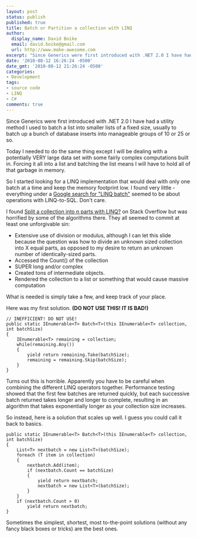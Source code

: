 ```yaml
---
layout: post
status: publish
published: true
title: Batch or Partition a collection with LINQ
author:
  display_name: David Boike
  email: david.boike@gmail.com
  url: http://www.make-awesome.com
excerpt: "Since Generics were first introduced with .NET 2.0 I have had a utility  method I used to batch a list into smaller lists of a fixed size, usually to batch  up a bunch of database inserts into manageable groups of 10 or 25 or so.\r\n\r\nToday  I needed to do the same thing except I will be dealing with a potentially VERY large  data set with some fairly complex computations built in.  Forcing it all into a  list and batching the list means I will have to hold all of that garbage in memory.\r\n\r\nSo  I started looking for a LINQ implementation that would deal with only one batch  at a time and keep the memory footprint low.  "
date: '2010-08-12 16:26:24 -0500'
date_gmt: '2010-08-12 21:26:24 -0500'
categories:
- Development
tags:
- source code
- LINQ
- C#
comments: true
---
```

Since Generics were first introduced with .NET 2.0 I have had a utility method I used to batch a list into smaller lists of a fixed size, usually to batch up a bunch of database inserts into manageable groups of 10 or 25 or so.

Today I needed to do the same thing except I will be dealing with a potentially VERY large data set with some fairly complex computations built in. Forcing it all into a list and batching the list means I will have to hold all of that garbage in memory.

So I started looking for a LINQ implementation that would deal with only one batch at a time and keep the memory footprint low. I found very little - everything under a [Google search for "LINQ batch"](http://www.google.com/search?q=LINQ+batch) seemed to be about operations with LINQ-to-SQL. Don't care.

I found [Split a collection into n parts with LINQ?](http://stackoverflow.com/questions/438188/split-a-collection-into-n-parts-with-linq) on Stack Overflow but was horrified by some of the algorithms there. They all seemed to commit at least one unforgivable sin:

-   Extensive use of division or modulus, although I can let this slide because the question was how to divide an unknown sized collection into X equal parts, as opposed to my desire to return an unknown number of identically-sized parts.
-   Accessed the Count() of the collection
-   SUPER long and/or complex
-   Created tons of intermediate objects.
-   Rendered the collection to a list or something that would cause massive computation

What is needed is simply take a few, and keep track of your place.

Here was my first solution. **(DO NOT USE THIS! IT IS BAD!)**

    // INEFFICIENT! DO NOT USE!
    public static IEnumerable<T> Batch<T>(this IEnumerable<T> collection, int batchSize)
    {
        IEnumerable<T> remaining = collection;
        while(remaining.Any())
        {
            yield return remaining.Take(batchSize);
            remaining = remaining.Skip(batchSize);
        }
    }

Turns out this is horrible. Apparently you have to be careful when combining the different LINQ operators together. Performance testing showed that the first few batches are returned quickly, but each successive batch returned takes longer and longer to complete, resulting in an algorithm that takes exponentially longer as your collection size increases.

So instead, here is a solution that scales up well. I guess you could call it back to basics.

    public static IEnumerable<T> Batch<T>(this IEnumerable<T> collection, int batchSize)
    {
        List<T> nextbatch = new List<T>(batchSize);
        foreach (T item in collection)
        {
            nextbatch.Add(item);
            if (nextbatch.Count == batchSize)
            {
                yield return nextbatch;
                nextbatch = new List<T>(batchSize);
            }
        }
        if (nextbatch.Count > 0)
            yield return nextbatch;
    }

Sometimes the simplest, shortest, most to-the-point solutions (without any fancy black boxes or tricks) are the best ones.
